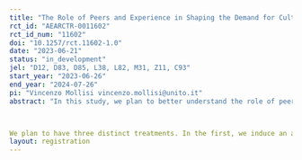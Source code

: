 ```yaml
---
title: "The Role of Peers and Experience in Shaping the Demand for Cultural Leisure Activities."
rct_id: "AEARCTR-0011602"
rct_id_num: "11602"
doi: "10.1257/rct.11602-1.0"
date: "2023-06-21"
status: "in_development"
jel: "D12, D83, D85, L38, L82, M31, Z11, C93"
start_year: "2023-06-26"
end_year: "2024-07-26"
pi: "Vincenzo Mollisi vincenzo.mollisi@unito.it"
abstract: "In this study, we plan to better understand the role of peers and experience in shaping the demand for cultural activities, in our case museum visits and museum membership purchases. Museum membership cards ("Abbonamento Musei Piemonte") in the Italian region of Piedmont allow members to visit partnering museums’ for one year without limits. 

We plan to have three distinct treatments. In the first, we induce an additional peer through a referral program, where a referring museum member (M) receives a discount for a new membership card that he/she can share with a friend (F). In the second, we induce an extra visit rewarding M with a small gadget that he/she can pick up after visiting a specific museum. The third group of treated Ms receives a discount and the gadget, identifying complementarities in cultural consumption between experience and peers."
layout: registration
---
```


